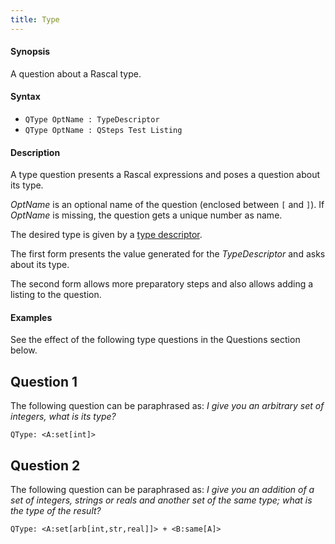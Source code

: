 ```yaml
---
title: Type
---
```


#### Synopsis

A question about a Rascal type.

#### Syntax

*  `QType OptName : TypeDescriptor`
*  `QType OptName : QSteps Test Listing`

#### Description

A type question presents a Rascal expressions and poses a question about its type.

_OptName_ is an optional name of the question (enclosed between `[` and `]`).
If _OptName_ is missing, the question gets a unique number as name.

The desired type is given by a [type descriptor](../../../../Tutor/Markup/QuestionMarkup/TypeDescriptor/index.md).

The first form presents the value generated for the _TypeDescriptor_ and asks about its type.

The second form allows more preparatory steps and also allows adding a listing to the question.

#### Examples

See the effect of the following type questions in the Questions section below.

##  Question 1 

The following question can be paraphrased as: _I give you an arbitrary set of integers, what is its type?_
```rascal
QType: <A:set[int]>
```

##  Question 2 


The following question can be paraphrased as: _I give you an addition of a set of integers, strings or reals and another set of the same type; what is the type of the result?_
```rascal
QType: <A:set[arb[int,str,real]]> + <B:same[A]>
```


